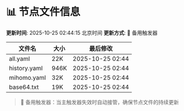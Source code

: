 # 📊 节点文件信息

**更新时间**: 2025-10-25 02:44:15 北京时间
**更新方式**: 🔄 备用触发器

| 文件名 | 大小 | 最后修改 |
|--------|------|----------|
| all.yaml | 22K | 2025-10-25 02:44 |
| history.yaml | 946K | 2025-10-25 02:44 |
| mihomo.yaml | 32K | 2025-10-25 02:44 |
| base64.txt | 19K | 2025-10-25 02:44 |

> 🔄 备用触发器：当主触发器失效时自动接管，确保节点文件的持续更新
